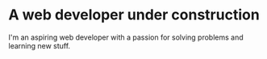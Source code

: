 <h1>A web developer under construction</h1>

I'm an aspiring web developer with a passion for solving problems and learning new stuff. 
